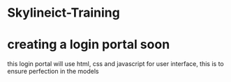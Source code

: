 # Skylineict-Training

# creating a login portal soon
this login portal will use html, css and javascript for user interface,
this is to ensure perfection in the models
